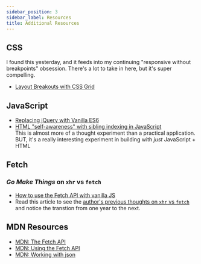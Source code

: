```yaml
---
sidebar_position: 3
sidebar_label: Resources
title: Additional Resources
---
```

<!-- markdownlint-disable no-inline-html no-trailing-punctuation -->

## CSS

I found this yesterday, and it feeds into my continuing "responsive without breakpoints" obsession. There's a lot to take in here, but it's super compelling.

* [Layout Breakouts with CSS Grid](https://ryanmulligan.dev/blog/layout-breakouts/)

## JavaScript

* [Replacing jQuery with Vanilla ES6](https://aarontgrogg.com/blog/2021/09/29/replacing-jquery-with-vanilla-es6/)
* [HTML "self-awareness" with sibling indexing in JavaScript](https://dev.to/cassidoo/html-self-awareness-with-sibling-indexing-in-javascript-2p94)
   <br/>This is almost more of a thought experiment than a practical application. BUT, it's a really interesting experiment in building with _just_ JavaScript + HTML

## Fetch

### _Go Make Things_ on `xhr` vs `fetch`

* [How to use the Fetch API with vanilla JS](https://gomakethings.com/how-to-use-the-fetch-api-with-vanilla-js/)
* Read this article to see the [author's previous thoughts on `xhr` vs `fetch`](https://gomakethings.com/why-i-still-use-xhr-instead-of-the-fetch-api/) and notice the transtion from one year to the next.

## MDN Resources

* [MDN: The Fetch API](https://developer.mozilla.org/en-US/docs/Web/API/Fetch_API)
* [MDN: Using the Fetch API](https://developer.mozilla.org/en-US/docs/Web/API/Fetch_API/Using_Fetch)
* [MDN: Working with json](https://developer.mozilla.org/en-US/docs/Learn/JavaScript/Objects/JSON)
